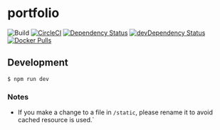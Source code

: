 # portfolio

![Build](https://github.com/ymyzk/portfolio/workflows/Build/badge.svg)
[![CircleCI](https://circleci.com/gh/ymyzk/portfolio/tree/master.svg?style=svg)](https://circleci.com/gh/ymyzk/portfolio/tree/master)
[![Dependency Status](https://david-dm.org/ymyzk/portfolio.svg)](https://david-dm.org/ymyzk/portfolio)
[![devDependency Status](https://david-dm.org/ymyzk/portfolio/dev-status.svg)](https://david-dm.org/ymyzk/portfolio#info=devDependencies)
[![Docker Pulls](https://img.shields.io/docker/pulls/ymyzk/portfolio.svg)](https://hub.docker.com/r/ymyzk/portfolio/)

## Development
```console
$ npm run dev
```

### Notes
- If you make a change to a file in `/static`, please rename it to avoid cached resource is used.`
